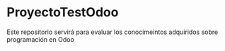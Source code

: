 # ProyectoTestOdoo
Este repositorio servirá para evaluar los conocimeintos adquiridos sobre programación en Odoo
